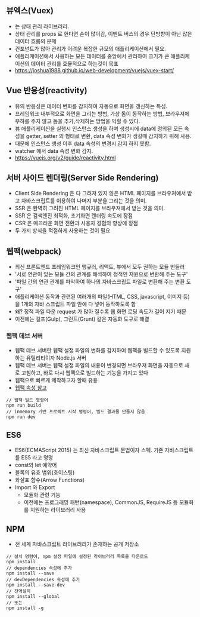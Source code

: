 ## 뷰엑스(Vuex)

* 는 상태 관리 라이브러리.
* 상태 관리를 props 로 한다면 손이 많이감, 이벤트 버스의 경우 단방향이 아닌 많은 데이터 흐름의 문제
* 컨포넌트가 많아 관리가 어려운 복잡한 규모의 애플리케이션에서 필요.
* 애플리케이션에서 사용하는 모든 데이터를 중앙에서 관리하여 크기가 큰 애플리케이션의 데이터 관리를 효율적으로 하는것이 목표
* https://joshua1988.github.io/web-development/vuejs/vuex-start/
 
## Vue 반응성(reactivity)

* 뷰의 반응성은 데이터 변화를 감지하여 자동으로 화면을 갱신하는 특성.
* 프레임워크 내부적으로 화면을 그리는 방법, 가상 돔이 동작하는 방법, 브라우져에 부하를 주지 않고 돔을 추가,삭제하는 방법을 익힐 수 있다.
* 뷰 애플리케이션을 실행시 인스턴스 생성을 하며 생성시에 data에 정의된 모든 속성을 getter, setter 의 형태로 변환, data 속성 변화가 생길때 감지하기 위해 사용.
* 때문에 인스턴스 생성 이후 data 속성의 변경시 감지 하지 못함.
* watcher 에서 data 속성 변화 감지.
* https://vuejs.org/v2/guide/reactivity.html

## 서버 사이드 렌더링(Server Side Rendering)

* Client Side Rendering 은 다 그려져 있지 않은 HTML 페이지를 브라우져에서 받고 자바스크립트를 이용하여 나머지 부분을 그리는 것을 의미.
* SSR 은 완벽히 그려진 HTML 페이지를 브라우져에서 받는 것을 의미.
* SSR 은 검색엔진 최적화, 초기화면 렌더링 속도에 장점
* CSR 은 매끄러운 화면 전환과 사용자 경험의 향상에 장점
* 두 가지 방식을 적절하게 사용하는 것이 필요

## 웹팩(webpack)

* 최신 프론트엔드 프레임워크인 앵규러, 리액트, 뷰에서 모두 권하는 모듈 번들러
* '서로 연관이 있는 모듈 간의 관계를 해석하여 정적인 자원으로 변환해 주는 도구'
* '파일 간의 연관 관계를 파악하여 하나의 자바스크립트 파일로 변환해 주는 변환 도구'
* 애플리케이션 동작과 관련된 여러개의 파일(HTML, CSS, javascript, 이미지 등)을 1개의 자바 스크립트 파일 안에 다 넣어 동작하도록 함
* 왜? 정적 파일 다운 request 가 많아 질수록 웹 화면 로딩 속도가 길어 지기 때문
* 이전에는 걸프(Gulp), 그런트(Grunt) 같은 자동화 도구로 해결

### 웹팩 데브 서버

* 웹팩 데브 서버란 웹팩 설정 파일의 변화를 감지하여 웹팩을 빌드할 수 있도록 지원하는 유틸리티이자 Node.js 서버
* 웹팩 데브 서버는 웹팩 설정 파일의 내용이 변경되면 브라우져 화면을 자동으로 새로 고침하고, 바로 다시 웹팩으로 빌드하는 기능을 가지고 있다
* 웹팩으로 빠르게 제작하고자 할때 유용
* [웹팩 속성 참고](https://joshua1988.github.io/webpack-guide/concepts/overview.html)

```
// 웹팩 빌드 명령어
npm run build
// inmemory 기반 프로젝트 시작 명령어, 빌드 결과물 만들지 않음
npm run dev
```

## ES6

* ES6(ECMAScript 2015) 는 최신 자바스크립트 문법이자 스펙. 기존 자바스크립트를 ES5 라고 명명
* const와 let 예약어
* 블록의 유효 범위(호이스팅)
* 화살표 함수(Arrow Functions)
* Import 와 Export
  * 모듈화 관련 기능
  * 이전에는 프로그래밍 패턴(namespace), CommonJS, RequireJS 등 모듈화를 지원하는 라이브러리 사용

## NPM

* 전 세계 자바스크립트 라이브러리가 존재하는 공개 저장소

```
// 설치 명령어, npm 설정 파일에 설정된 라이브러리 목록을 다운로드
npm install
// dependencies 속성에 추가
npm install --save
// devDependencies 속성에 추가
npm install --save-dev
// 전역설치
npm install --global
// 또는 
npm install -g 
```